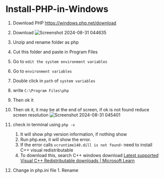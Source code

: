 # Install-PHP-in-Windows

1. Download PHP
		https://windows.php.net/download

2.  Download 
![Screenshot 2024-08-31 044635](https://github.com/user-attachments/assets/4a759994-76aa-47de-80af-e0d80b581e93)

3. Unzip and rename folder as php
4. Cut this folder and paste in Program Files
5. Go to `edit the system environment variables`
6. Go to `environment variables`
7. Double click in `path` of `system variables`
8. write `C:\Program Files\php`
9. Then ok it
10. Then ok it, it may be at the end of screen, if ok is not found reduce screen resolution
![Screenshot 2024-08-31 045401](https://github.com/user-attachments/assets/ebfef65e-aec4-4833-b474-0773b66ab6ed)
11. check in terminal using `php -v`

	1. It will show php version information, if nothing show
	2. Run php.exe, it will show the error.
	3. If the error calls `vcruntime140.dill is not found`- need to install C++ visual redistributable
	4. To download this, search C++ windows download
	[Latest supported Visual C++ Redistributable downloads | Microsoft Learn](https://learn.microsoft.com/en-us/cpp/windows/latest-supported-vc-redist?view=msvc-170)
12.  Change in php.ini file
	1. Rename 
